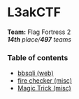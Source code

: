 # L3akCTF

**Team:** Flag Fortress 2 \
_**14th** place/**497** teams_

### Table of contents

* [bbsqli (web)](bbsqli)
* [fire checker (misc)](fire-checker)
* [Magic Trick (misc)](magic-trick)
